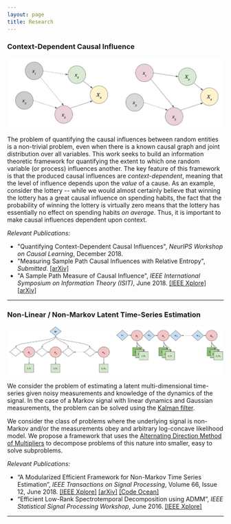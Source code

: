 ```yaml
---
layout: page
title: Research
---
```


### Context-Dependent Causal Influence

![Time-Varying Causality](https://raw.githubusercontent.com/gabeschamberg/gabeschamberg.github.io/master/imgs/causality5.png)

The problem of quantifying the causal influences between random entities is a non-trivial problem, even when there is a known causal graph and joint distribution over all variables. This work seeks to build an information theoretic framework for quantifying the extent to which one random variable (or process) influences another. The key feature of this framework is that the produced causal influences are *context-dependent*, meaning that the level of influence depends upon the *value* of a cause. As an example, consider the lottery -- while we would almost certainly believe that winning the lottery has a great causal influence on spending habits, the fact that the probability of winning the lottery is virtually zero means that the lottery has essentially no effect on spending habits *on average*. Thus, it is important to make causal influences dependent upon context.


*Relevant Publications:*
- "Quantifying Context-Dependent Causal Influences", *NeurIPS Workshop on Causal Learning*, December 2018.
- "Measuring Sample Path Causal Influences with Relative Entropy", *Submitted*.
[[arXiv]](https://arxiv.org/abs/1810.05250)
- "A Sample Path Measure of Causal Influence", *IEEE International Symposium on Information Theory (ISIT)*, June 2018.
[[IEEE Xplore]](https://ieeexplore.ieee.org/document/8437627/)
[[arXiv]](https://arxiv.org/abs/1805.03333)

-----

### Non-Linear / Non-Markov Latent Time-Series Estimation

![Non-Linear/Non-Markov Problems](https://raw.githubusercontent.com/gabeschamberg/gabeschamberg.github.io/master/imgs/nonmarkov_nonlin_sig.png)

We consider the problem of estimating a latent multi-dimensional time-series given noisy measurements and knowledge of the dynamics of the signal. In the case of a Markov signal with linear dynamics and Gaussian measurements, the problem can be solved using the [Kalman filter](https://en.wikipedia.org/wiki/Kalman_filter).

We consider the class of problems where the underlying signal is non-Markov and/or the measurements obey and arbitrary log-concave likelihood model. We propose a framework that uses the [Alternating Direction Method of Multipliers](http://stanford.edu/~boyd/admm.html) to decompose problems of this nature into smaller, easy to solve subproblems.

*Relevant Publications:*
- “A Modularized Efficient Framework for
Non-Markov Time Series Estimation”, *IEEE Transactions on Signal Processing*, Volume 66, Issue 12, June 2018.
[[IEEE Xplore]](https://ieeexplore.ieee.org/document/8259364/)
[[arXiv]](https://arxiv.org/abs/1706.04685)
[[Code Ocean]](https://codeocean.com/2018/01/16/a-modularized-efficient-framework-for-non-markov-time-series-estimation/)
- “Efficient Low-Rank Spectrotemporal Decomposition using ADMM”, *IEEE Statistical Signal Processing Workshop*, June 2016.
[[IEEE Xplore]](http://ieeexplore.ieee.org/document/7551797/)

-----
